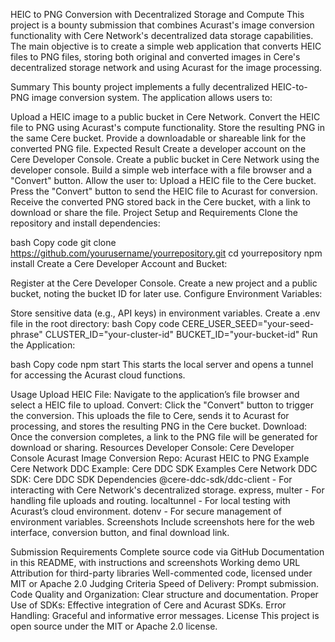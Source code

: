 HEIC to PNG Conversion with Decentralized Storage and Compute
This project is a bounty submission that combines Acurast's image conversion functionality with Cere Network's decentralized data storage capabilities. The main objective is to create a simple web application that converts HEIC files to PNG files, storing both original and converted images in Cere's decentralized storage network and using Acurast for the image processing.

Summary
This bounty project implements a fully decentralized HEIC-to-PNG image conversion system. The application allows users to:

Upload a HEIC image to a public bucket in Cere Network.
Convert the HEIC file to PNG using Acurast's compute functionality.
Store the resulting PNG in the same Cere bucket.
Provide a downloadable or shareable link for the converted PNG file.
Expected Result
Create a developer account on the Cere Developer Console.
Create a public bucket in Cere Network using the developer console.
Build a simple web interface with a file browser and a "Convert" button.
Allow the user to:
Upload a HEIC file to the Cere bucket.
Press the "Convert" button to send the HEIC file to Acurast for conversion.
Receive the converted PNG stored back in the Cere bucket, with a link to download or share the file.
Project Setup and Requirements
Clone the repository and install dependencies:

bash
Copy code
git clone https://github.com/yourusername/yourrepository.git
cd yourrepository
npm install
Create a Cere Developer Account and Bucket:

Register at the Cere Developer Console.
Create a new project and a public bucket, noting the bucket ID for later use.
Configure Environment Variables:

Store sensitive data (e.g., API keys) in environment variables. Create a .env file in the root directory:
bash
Copy code
CERE_USER_SEED="your-seed-phrase"
CLUSTER_ID="your-cluster-id"
BUCKET_ID="your-bucket-id"
Run the Application:

bash
Copy code
npm start
This starts the local server and opens a tunnel for accessing the Acurast cloud functions.

Usage
Upload HEIC File: Navigate to the application’s file browser and select a HEIC file to upload.
Convert: Click the "Convert" button to trigger the conversion. This uploads the file to Cere, sends it to Acurast for processing, and stores the resulting PNG in the Cere bucket.
Download: Once the conversion completes, a link to the PNG file will be generated for download or sharing.
Resources
Developer Console: Cere Developer Console
Acurast Image Conversion Repo: Acurast HEIC to PNG Example
Cere Network DDC Example: Cere DDC SDK Examples
Cere Network DDC SDK: Cere DDC SDK
Dependencies
@cere-ddc-sdk/ddc-client - For interacting with Cere Network's decentralized storage.
express, multer - For handling file uploads and routing.
localtunnel - For local testing with Acurast’s cloud environment.
dotenv - For secure management of environment variables.
Screenshots
Include screenshots here for the web interface, conversion button, and final download link.

Submission Requirements
Complete source code via GitHub
Documentation in this README, with instructions and screenshots
Working demo URL
Attribution for third-party libraries
Well-commented code, licensed under MIT or Apache 2.0
Judging Criteria
Speed of Delivery: Prompt submission.
Code Quality and Organization: Clear structure and documentation.
Proper Use of SDKs: Effective integration of Cere and Acurast SDKs.
Error Handling: Graceful and informative error messages.
License
This project is open source under the MIT or Apache 2.0 license.
